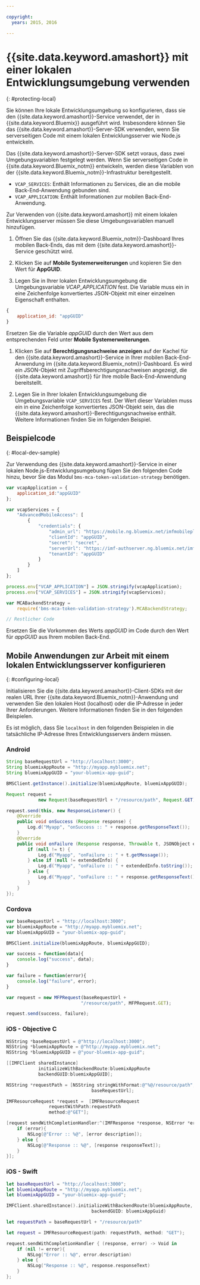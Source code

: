 ```yaml
---

copyright:
  years: 2015, 2016

---
```


# {{site.data.keyword.amashort}} mit einer lokalen Entwicklungsumgebung verwenden
{: #protecting-local}

Sie können Ihre lokale Entwicklungsumgebung so konfigurieren, dass sie den {{site.data.keyword.amashort}}-Service verwendet, der in {{site.data.keyword.Bluemix}} ausgeführt wird. Insbesondere können Sie das {{site.data.keyword.amashort}}-Server-SDK verwenden, wenn Sie serverseitigen Code mit einem lokalen Entwicklungsserver wie Node.js entwickeln.

Das {{site.data.keyword.amashort}}-Server-SDK setzt voraus, dass zwei Umgebungsvariablen festgelegt werden. Wenn Sie serverseitigen Code in {{site.data.keyword.Bluemix_notm}} entwickeln, werden diese Variablen von der {{site.data.keyword.Bluemix_notm}}-Infrastruktur bereitgestellt.

* `VCAP_SERVICES`: Enthält Informationen zu Services, die an die mobile Back-End-Anwendung gebunden sind.
* `VCAP_APPLICATION`: Enthält Informationen zur mobilen Back-End-Anwendung.

Zur Verwenden von {{site.data.keyword.amashort}} mit einem lokalen Entwicklungsserver müssen Sie diese Umgebungsvariablen manuell hinzufügen.

1. Öffnen Sie das {{site.data.keyword.Bluemix_notm}}-Dashboard Ihres mobilen Back-Ends, das mit dem {{site.data.keyword.amashort}}-Service geschützt wird.

1. Klicken Sie auf **Mobile Systemerweiterungen** und kopieren Sie den Wert für **AppGUID**.

1. Legen Sie in Ihrer lokalen Entwicklungsumgebung die Umgebungsvariable *VCAP_APPLICATION* fest. Die Variable muss ein in eine Zeichenfolge konvertiertes JSON-Objekt mit einer einzelnen Eigenschaft enthalten.
```JavaScript
{
    application_id: "appGUID"
}
```
Ersetzen Sie die Variable *appGUID* durch den Wert aus dem entsprechenden Feld unter **Mobile Systemerweiterungen**.

1. Klicken Sie auf **Berechtigungsnachweise anzeigen** auf der Kachel für den {{site.data.keyword.amashort}}-Service in Ihrer mobilen Back-End-Anwendung im {{site.data.keyword.Bluemix_notm}}-Dashboard. Es wird ein JSON-Objekt mit Zugriffsberechtigungsnachweisen angezeigt, die {{site.data.keyword.amashort}} für Ihre mobile Back-End-Anwendung bereitstellt.

1. Legen Sie in Ihrer lokalen Entwicklungsumgebung die Umgebungsvariable `VCAP_SERVICES` fest. Der Wert dieser Variablen muss ein in eine Zeichenfolge konvertiertes JSON-Objekt sein, das die {{site.data.keyword.amashort}}-Berechtigungsnachweise enthält.  Weitere Informationen finden Sie im folgenden Beispiel.

## Beispielcode
{: #local-dev-sample}

Zur Verwendung des {{site.data.keyword.amashort}}-Service in einer lokalen Node.js-Entwicklungsumgebung fügen Sie den folgenden Code hinzu, bevor Sie das Modul `bms-mca-token-validation-strategy` benötigen.

```JavaScript
var vcapApplication = {
	application_id:"appGUID"
};

var vcapServices = {
	"AdvancedMobileAccess": [
		{
			"credentials": {
				"admin_url": "https://mobile.ng.bluemix.net/imfmobileplatformdashboard/?appGuid=appGUID",
				"clientId": "appGUID",
				"secret": "secret",
				"serverUrl": "https://imf-authserver.ng.bluemix.net/imf-authserver",
				"tenantId": "appGUID"
			}
		}
	]
};

process.env["VCAP_APPLICATION"] = JSON.stringify(vcapApplication);
process.env["VCAP_SERVICES"] = JSON.stringify(vcapServices);

var MCABackendStrategy =
	require('bms-mca-token-validation-strategy').MCABackendStrategy;

// Restlicher Code
```
Ersetzen Sie die Vorkommen des Werts *appGUID* im Code durch den Wert für *appGUID* aus Ihrem mobilen Back-End.


## Mobile Anwendungen zur Arbeit mit einem lokalen Entwicklungsserver konfigurieren
{: #configuring-local}

Initialisieren Sie die {{site.data.keyword.amashort}}-Client-SDKs mit der realen URL Ihrer {{site.data.keyword.Bluemix_notm}}-Anwendung und verwenden Sie den lokalen Host (localhost) oder die IP-Adresse in jeder Ihrer Anforderungen. Weitere Informationen finden Sie in den folgenden Beispielen.

Es ist möglich, dass Sie `localhost` in den folgenden Beispielen in die tatsächliche IP-Adresse Ihres Entwicklungsservers ändern müssen.

### Android

```Java
String baseRequestUrl = "http://localhost:3000";
String bluemixAppRoute = "http://myapp.mybluemix.net";
String bluemixAppGUID = "your-bluemix-app-guid";

BMSClient.getInstance().initialize(bluemixAppRoute, bluemixAppGUID);

Request request =
			new Request(baseRequestUrl + "/resource/path", Request.GET);

request.send(this, new ResponseListener() {
	@Override
	public void onSuccess (Response response) {
		Log.d("Myapp", "onSuccess :: " + response.getResponseText());
	}
	@Override
	public void onFailure (Response response, Throwable t, JSONObject extendedInfo) {
		if (null != t) {
			Log.d("Myapp", "onFailure :: " + t.getMessage());
		} else if (null != extendedInfo) {
			Log.d("Myapp", "onFailure :: " + extendedInfo.toString());
		} else {
			Log.d("Myapp", "onFailure :: " + response.getResponseText());
		}
	}
});
```
### Cordova

```JavaScript
var baseRequestUrl = "http://localhost:3000";
var bluemixAppRoute = "http://myapp.mybluemix.net";
var bluemixAppGUID = "your-bluemix-app-guid";

BMSClient.initialize(bluemixAppRoute, bluemixAppGUID);

var success = function(data){
   	console.log("success", data);
}

var failure = function(error){
	console.log("failure", error);
}

var request = new MFPRequest(baseRequestUrl +
							"/resource/path", MFPRequest.GET);

request.send(success, failure);
```

### iOS - Objective C

```Objective-C
NSString *baseRequestUrl = @"http://localhost:3000";
NSString *bluemixAppRoute = @"http://myapp.mybluemix.net";
NSString *bluemixAppGUID = @"your-bluemix-app-guid";

[[IMFClient sharedInstance]
			initializeWithBackendRoute:bluemixAppRoute
			backendGUID:bluemixAppGUID];

NSString *requestPath = [NSString stringWithFormat:@"%@/resource/path",
								baseRequestUrl];

IMFResourceRequest *request =  [IMFResourceRequest
				requestWithPath:requestPath
				method:@"GET"];

[request sendWithCompletionHandler:^(IMFResponse *response, NSError *error) {
	if (error){
		NSLog(@"Error :: %@", [error description]);
	} else {
		NSLog(@"Response :: %@", [response responseText]);
	}
}];
```

### iOS - Swift

```Swift
let baseRequestUrl = "http://localhost:3000";
let bluemixAppRoute = "http://myapp.mybluemix.net";
let bluemixAppGUID = "your-bluemix-app-guid";

IMFClient.sharedInstance().initializeWithBackendRoute(bluemixAppRoute,
	 							backendGUID: bluemixAppGuid)

let requestPath = baseRequestUrl + "/resource/path"

let request = IMFResourceRequest(path: requestPath, method: "GET");

request.sendWithCompletionHandler { (response, error) -> Void in
	if (nil != error){
		NSLog("Error :: %@", error.description)
	} else {
		NSLog("Response :: %@", response.responseText)
	}
};

```
